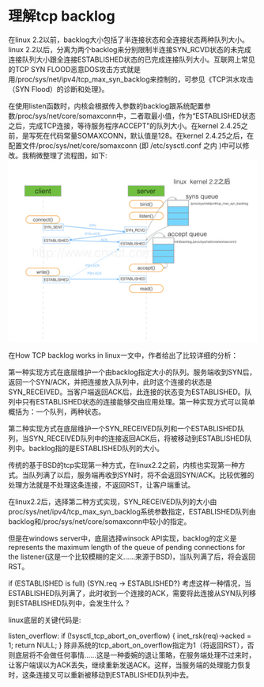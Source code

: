 # 理解tcp backlog
在linux 2.2以前，backlog大小包括了半连接状态和全连接状态两种队列大小。
linux 2.2以后，分离为两个backlog来分别限制半连接SYN_RCVD状态的未完成连接队列大小跟全连接ESTABLISHED状态的已完成连接队列大小。互联网上常见的TCP SYN FLOOD恶意DOS攻击方式就是用/proc/sys/net/ipv4/tcp_max_syn_backlog来控制的，可参见《TCP洪水攻击（SYN Flood）的诊断和处理》。

在使用listen函数时，内核会根据传入参数的backlog跟系统配置参数/proc/sys/net/core/somaxconn中，二者取最小值，作为“ESTABLISHED状态之后，完成TCP连接，等待服务程序ACCEPT”的队列大小。在kernel 2.4.25之前，是写死在代码常量SOMAXCONN，默认值是128。在kernel 2.4.25之后，在配置文件/proc/sys/net/core/somaxconn (即 /etc/sysctl.conf 之内 )中可以修改。我稍微整理了流程图，如下:
![tcp-sync-queue-and-accept-queue-small.jpg](images/tcp-sync-queue-and-accept-queue-small.jpg)

在How TCP backlog works in linux一文中，作者给出了比较详细的分析：

第一种实现方式在底层维护一个由backlog指定大小的队列。服务端收到SYN后，返回一个SYN/ACK，并把连接放入队列中，此时这个连接的状态是SYN_RECEIVED。当客户端返回ACK后，此连接的状态变为ESTABLISHED。队列中只有ESTABLISHED状态的连接能够交由应用处理。第一种实现方式可以简单概括为：一个队列，两种状态。

第二种实现方式在底层维护一个SYN_RECEIVED队列和一个ESTABLISHED队列，当SYN_RECEIVED队列中的连接返回ACK后，将被移动到ESTABLISHED队列中。backlog指的是ESTABLISHED队列的大小。

传统的基于BSD的tcp实现第一种方式，在linux2.2之前，内核也实现第一种方式。当队列满了以后，服务端再收到SYN时，将不会返回SYN/ACK。比较优雅的处理方法就是不处理这条连接，不返回RST，让客户端重试。

在linux2.2后，选择第二种方式实现，SYN_RECEIVED队列的大小由proc/sys/net/ipv4/tcp_max_syn_backlog系统参数指定，ESTABLISHED队列由backlog和/proc/sys/net/core/somaxconn中较小的指定。

但是在windows server中，底层选择winsock API实现，backlog的定义是represents the maximum length of the queue of pending connections for the listener(这是一个比较模糊的定义……来源于BSD)，当队列满了后，将会返回RST。

if (ESTABLISHED is full) {SYN.req -> ESTABLISHED?}
考虑这样一种情况，当ESTABLISHED队列满了，此时收到一个连接的ACK，需要将此连接从SYN队列移到ESTABLISHED队列中，会发生什么？

linux底层的关键代码是:

listen_overflow:
if (!sysctl_tcp_abort_on_overflow) {
inet_rsk(req)->acked = 1;
return NULL;
}
除非系统的tcp_abort_on_overflow指定为1（将返回RST），否则底层将不会做任何事情……这是一种委婉的退让策略，在服务端处理不过来时，让客户端误以为ACK丢失，继续重新发送ACK。这样，当服务端的处理能力恢复时，这条连接又可以重新被移动到ESTABLISHED队列中去。